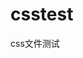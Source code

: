 csstest
=======
<!doctype html>
<html>
<head>
	<meta http-equiv="Content-Type" content="text/html; charset=utf-8"/>
</head>
<body>
		<div class="csstest">css文件测试</div>
</body>
</html>
